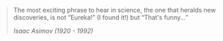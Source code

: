 ---
---
> The most exciting phrase to hear in science, the one that heralds new discoveries, is not <q>Eureka!</q> (I found it!) but <q>That&#39;s funny&hellip;</q>
>
> <cite>Isaac Asimov (1920 - 1992)</cite>